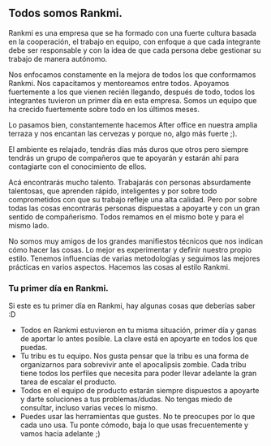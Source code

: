 ## Todos somos Rankmi.

Rankmi es una empresa que se ha formado con una fuerte cultura basada en la cooperación, el trabajo en equipo, con enfoque a que cada integrante debe ser responsable y con la idea de que cada persona debe gestionar su trabajo de manera autónomo.

Nos enfocamos constamente en la mejora de todos los que conformamos Rankmi. Nos capacitamos y mentoreamos entre todos. Apoyamos fuertemente a los que vienen recién llegando, después de todo, todos los integrantes tuvieron un primer día en esta empresa. Somos un equipo que ha crecido fuertemente sobre todo en los últimos meses. 

Lo pasamos bien, constantemente hacemos After office en nuestra amplia terraza y nos encantan las cervezas y porque no, algo más fuerte ;).

El ambiente es relajado, tendrás días más duros que otros pero siempre tendrás un grupo de compañeros que te apoyarán y estarán ahí para contagiarte con el conocimiento de ellos.

Acá encontrarás mucho talento. Trabajarás con personas absurdamente talentosas, que aprenden rápido, inteligentes y por sobre todo comprometidos con que su trabajo refleje una alta calidad. Pero por sobre todas las cosas encontrarás personas dispuestas a apoyarte y con un gran sentido de compañerismo. Todos remamos en el mismo bote y para el mismo lado.

No somos muy amigos de los grandes manifiestos técnicos que nos indican cómo hacer las cosas. Lo mejor es experimentar y definir nuestro propio estilo. Tenemos influencias de varias metodologías y seguimos las mejores prácticas en varios aspectos. Hacemos las cosas al estilo Rankmi. 


### Tu primer día en Rankmi.



Si este es tu primer día en Rankmi, hay algunas cosas que deberías saber :D 

* Todos en Rankmi estuvieron en tu misma situación, primer día y ganas de aportar lo antes posible. La clave está en apoyarte en todos los que puedas.
* Tu tribu es tu equipo. Nos gusta pensar que la tribu es una forma de organizarnos para sobrevivir ante el apocalipsis zombie. Cada tribu tiene todos los perfiles que necesita para poder llevar adelante la gran tarea de escalar el producto.
* Todos en el equipo de producto estarán siempre dispuestos a apoyarte y darte soluciones a tus problemas/dudas. No tengas miedo de consultar, incluso varias veces lo mismo. 
* Puedes usar las herramientas que gustes. No te preocupes por lo que cada uno usa. Tu ponte cómodo, baja lo que usas frecuentemente y vamos hacia adelante ;)